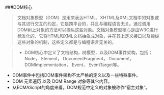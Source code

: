 ###DOM核心

> 文档对象模型（DOM）是用来表达HTML，XHTML及XML文档中的对象或与其进行交互的约定，它是跨平台的，并且与编程语言无关。通过调用DOM树上对象的方法可以操纵这些对象。文档对象模型核心是由W3C进行标准化的，它将HTML和XML文档抽象成对象，并在其上定义接口以及操纵这些对象的机制，这些定义都是与编程语言无关的。

> * DOM核心中定义了文档结构，树模型，以及DOM事件架构，包括：Node， Element， DocumentFragment， Document， DOMImplementation， Event， EventTarget等。
* DOM事件中包括DOM事件架构不太严格的定义以及一些特殊事件。
* DOM 元素遍历 以及 DOM Range 对象等其它内容。
* 从ECMAScript的角度来看，DOM规范中定义的对象被称作“宿主对象”。
